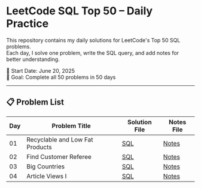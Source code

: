 # LeetCode SQL Top 50 – Daily Practice

This repository contains my daily solutions for LeetCode's Top 50 SQL problems.  
Each day, I solve one problem, write the SQL query, and add notes for better understanding.  

📅 Start Date: June 20, 2025  
🎯 Goal: Complete all 50 problems in 50 days

---

## 📋 Problem List

| Day  | Problem Title                     | Solution File                                     | Notes File                     |
|-------|---------------------------------|-------------------------------------------------|-------------------------------|
| 01    | Recyclable and Low Fat Products | [SQL](leetcode-sql-50/day01_recyclable_and_low_fat_products.sql) | [Notes](notes/day01-notes.md)  |
| 02    | Find Customer Referee | [SQL](leetcode-sql-50/day02_find_customer_referee.sql) | [Notes]()  |
| 03    | Big Countries | [SQL](leetcode-sql-50/day03_big_countries.sql) | [Notes]()  |
| 04    | Article Views I | [SQL](leetcode-sql-50/day04_article_views_1.sql) | [Notes]()  |

